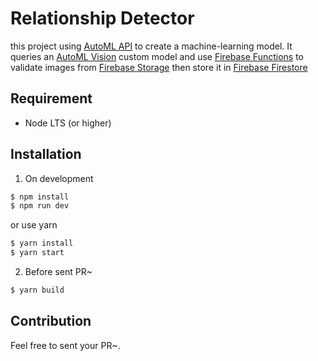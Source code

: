 # Relationship Detector

this project using [AutoML API](https://cloud.google.com/vision/automl/docs/reference/rest/) to create a machine-learning model. It queries an [AutoML Vision](https://cloud.google.com/vision/automl/docs/) custom model and use [Firebase Functions](https://firebase.google.com/docs/functions/) to validate images from [Firebase Storage](https://firebase.google.com/docs/storage/) then store it in [Firebase Firestore](https://firebase.google.com/docs/firestore/)

## Requirement 

- Node LTS (or higher)

## Installation

1. On development 

```sh
$ npm install
$ npm run dev
```
or use yarn

```sh
$ yarn install
$ yarn start
```

2. Before sent PR~
```sh
$ yarn build
```

## Contribution 
Feel free to sent your PR~.



